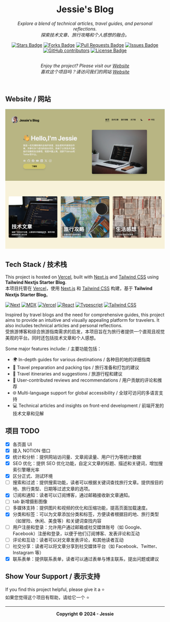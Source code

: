 <h1 align="center">Jessie's Blog</h1>
<p align="center"><i>Explore a blend of technical articles, travel guides, and personal reflections. 
<br>
探索技术文章、旅行攻略和个人感想的融合。</i></p>

<div align="center">
    <a href="https://github.com/Jessie-jzn/Next-Notion-Blog/stargazers"><img src="https://img.shields.io/github/stars/Jessie-jzn/Next-Notion-Blog" alt="Stars Badge"/></a>
    <a href="https://github.com/Jessie-jzn/Next-Notion-Blog/network/members"><img src="https://img.shields.io/github/forks/Jessie-jzn/Next-Notion-Blog" alt="Forks Badge"/></a>
    <a href="https://github.com/Jessie-jzn/Next-Notion-Blog/pulls"><img src="https://img.shields.io/github/issues-pr/Jessie-jzn/Next-Notion-Blog" alt="Pull Requests Badge"/></a>
    <a href="https://github.com/Jessie-jzn/Next-Notion-Blog/issues"><img src="https://img.shields.io/github/issues/Jessie-jzn/Next-Notion-Blog" alt="Issues Badge"/></a>
    <a href="https://github.com/Jessie-jzn/Next-Notion-Blog/graphs/contributors"><img alt="GitHub contributors" src="https://img.shields.io/github/contributors/Jessie-jzn/Next-Notion-Blog?color=2b9348"></a>
    <a href="https://github.com/Jessie-jzn/Next-Notion-Blog/blob/master/LICENSE"><img src="https://img.shields.io/github/license/Jessie-jzn/Next-Notion-Blog?color=2b9348" alt="License Badge"/></a>
</div>
<br>
<p align="center"><i>Enjoy the project? Please visit our <a href="https://www.jessieontheroad.com/">Website</a> 
<br>
喜欢这个项目吗？请访问我们的网站 <a href="https://www.jessieontheroad.com/">Website</a></i></p>
<br>

## Website / 网站

<a href="https://next-notion-blog-jessie-jzns-projects.vercel.app/"><img src="https://raw.githubusercontent.com/Jessie-jzn/Jessie-Blog.dev/main/public/images/website.png" alt="TravelGuide Explorer Website" /></a>

## Tech Stack / 技术栈

This project is hosted on [Vercel](https://vercel.com/), built with [Next.js](https://nextjs.org/) and [Tailwind CSS](https://tailwindcss.com/) using **Tailwind Nextjs Starter Blog**.
<br>
本项目托管在 [Vercel](https://vercel.com/)，使用 [Next.js](https://nextjs.org/) 和 [Tailwind CSS](https://tailwindcss.com/) 构建，基于 **Tailwind Nextjs Starter Blog**。

[![Next][Next.js]][Next-url] [![MDX][MDX]][MDX-url] [![Vercel][Vercel]][Vercel-url] [![React][React]][React-url] [![Typescript][Typescript]][Typescript-url] [![Tailwind CSS][Tailwind CSS]][Tailwind CSS-url]

Inspired by travel blogs and the need for comprehensive guides, this project aims to provide an intuitive and visually appealing platform for travelers. It also includes technical articles and personal reflections.
<br>
受旅游博客和综合旅游指南需求的启发，本项目旨在为旅行者提供一个直观且视觉美观的平台。同时还包括技术文章和个人感想。

Some major features include: / 主要功能包括：

- 🌍 In-depth guides for various destinations / 各种目的地的详细指南
- 🧳 Travel preparation and packing tips / 旅行准备和打包的建议
- 📅 Travel itineraries and suggestions / 旅游行程和建议
- 📝 User-contributed reviews and recommendations / 用户贡献的评论和推荐
- 🌐 Multi-language support for global accessibility / 全球可访问的多语言支持
- 💻 Technical articles and insights on front-end development / 前端开发的技术文章和见解

## 项目 TODO

- [x] 各页面 UI
- [x] 接入 NOTION 借口
- [x] 统计和分析：提供网站访问量、文章阅读量、用户行为等统计数据
- [x] SEO 优化：提供 SEO 优化功能，自定义文章的标题、描述和关键词，增加搜索引擎曝光率
- [x] 区分正式、测试环境
- [ ] 搜索和过滤：提供搜索功能，读者可以根据关键词查找旅行文章。提供按目的地、旅行类型、日期等过滤文章的选项。
- [x] 订阅和通知：读者可以订阅博客，通过邮箱接收新文章通知。
- [ ] tab 新增摄影图像
- [ ] 多媒体支持：提供图片和视频的优化和压缩功能，提高页面加载速度。
- [x] 分类和标签：可以为文章添加分类和标签，方便读者根据目的地、旅行类型（如冒险、休闲、美食等）和关键词查找内容
- [ ] 用户注册和登录：允许用户通过邮箱或社交媒体账号（如 Google、Facebook）注册和登录，以便于他们订阅博客、发表评论和互动
- [ ] 评论和互动：读者可以对文章发表评论，和其他读者互动
- [ ] 社交分享：读者可以将文章分享到社交媒体平台（如 Facebook、Twitter、Instagram 等）
- [x] 联系表单：提供联系表单，读者可以通过表单与博主联系，提出问题或建议

## Show Your Support / 表示支持

If you find this project helpful, please give it a ⭐
<br>
如果您觉得这个项目有帮助，请给它一个 ⭐

---

<p align="center"><b>Copyright © 2024 - Jessie </p>

<!-- MARKDOWN LINKS & IMAGES -->
<!-- https://www.markdownguide.org/basic-syntax/#reference-style-links -->

[Next.js]: https://img.shields.io/badge/next.js-000000?style=for-the-badge&logo=nextdotjs&logoColor=white
[Next-url]: https://nextjs.org/
[Typescript]: https://img.shields.io/badge/TypeScript-3178C6?style=for-the-badge&logo=typescript&logoColor=white
[Typescript-url]: https://www.typescriptlang.org/
[Tailwind CSS]: https://img.shields.io/badge/Tailwind_CSS-38B2AC?style=for-the-badge&logo=tailwind-css&logoColor=white
[Tailwind CSS-url]: https://tailwindcss.com/
[MDX]: https://img.shields.io/badge/MDX-000000?style=for-the-badge&logo=mdx&logoColor=white
[MDX-url]: https://mdxjs.com/
[React]: https://img.shields.io/badge/React-20232A?style=for-the-badge&logo=react&logoColor=61DAFB
[React-url]: https://reactjs.org/
[Vercel]: https://img.shields.io/badge/Vercel-000000?style=for-the-badge&logo=vercel&logoColor=white
[Vercel-url]: https://vercel.com/
